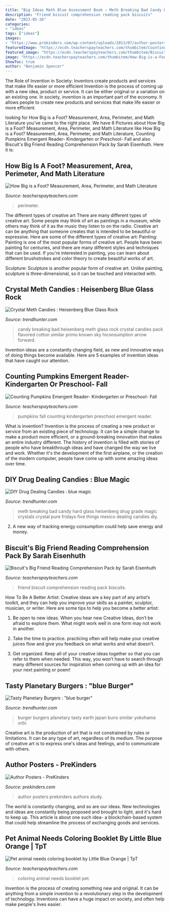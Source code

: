 ```yaml
---
title: "Big Ideas Math Blue Assessment Book ~ Meth Breaking Bad Candy Hard Glass Heisenberg Drug Grade Magic Crystals Crystal Pure Fridays Five Things Mexico Dealing Candies Diy"
description: "Friend biscuit comprehension reading pack biscuits"
date: "2023-05-26"
categories:
- "ideas"
tags: ["ideas"]
images:
- "https://www.prekinders.com/wp-content/uploads/2013/07/author-posters-2.png"
featuredImage: "https://ecdn.teacherspayteachers.com/thumbitem/Counting-Pumpkins-Emergent-Reader-Kindergarten-or-Preschool-Fall-1500873716/original-271569-1.jpg"
featured_image: "https://ecdn.teacherspayteachers.com/thumbitem/Biscuit-s-Big-Friend-Reading-Comprehension-Pack-2717427-1500873499/original-2717427-4.jpg"
image: "https://ecdn.teacherspayteachers.com/thumbitem/How-Big-is-a-Foot-Measurement-Area-Perimeter-and-Math-Literature-1501831232/original-234562-3.jpg"
ShowToc: true
author: "Benjamin Spencer"
---
```



The Role of Invention in Society: Inventors create products and services that make life easier or more efficient
Invention is the process of coming up with a new idea, product or service. It can be either original or a variation on an existing one. In society, invention is an important part of the economy. It allows people to create new products and services that make life easier or more efficient.

	

		
looking for How Big is a Foot? Measurement, Area, Perimeter, and Math Literature you've came to the right place. We have 8 Pictures about How Big is a Foot? Measurement, Area, Perimeter, and Math Literature like How Big is a Foot? Measurement, Area, Perimeter, and Math Literature, Counting Pumpkins Emergent Reader- Kindergarten or Preschool- Fall and also Biscuit&#039;s Big Friend Reading Comprehension Pack by Sarah Eisenhuth. Here it is:
		
    
## How Big Is A Foot? Measurement, Area, Perimeter, And Math Literature

<img loading=lazy src="https://ecdn.teacherspayteachers.com/thumbitem/How-Big-is-a-Foot-Measurement-Area-Perimeter-and-Math-Literature-1501831232/original-234562-3.jpg" onerror="this.onerror=null;this.src='https://tse3.mm.bing.net/th?id=OIP.aQDzsh8HC3JDKI6T3ivFZgAAAA&amp;pid=15.1';" alt="How Big is a Foot? Measurement, Area, Perimeter, and Math Literature">

_Source: teacherspayteachers.com_

>perimeter. 

	

The different types of creative art
There are many different types of creative art. Some people may think of art as paintings in a museum, while others may think of it as the music they listen to on the radio. Creative art can be anything that someone creates that is intended to be beautiful or expressive. Here are some of the different types of creative art:
Painting: Painting is one of the most popular forms of creative art. People have been painting for centuries, and there are many different styles and techniques that can be used. If you're interested in painting, you can learn about different brushstrokes and color theory to create beautiful works of art.

Sculpture: Sculpture is another popular form of creative art. Unlike painting, sculpture is three-dimensional, so it can be touched and interacted with.

    
## Crystal Meth Candies : Heisenberg Blue Glass Rock

<img loading=lazy src="http://cdn.trendhunterstatic.com/thumbs/heisenberg-blue-glass-rock.jpeg" onerror="this.onerror=null;this.src='https://tse4.mm.bing.net/th?id=OIP.RGQFcpqiVbJimDbVirF0-QHaFj&amp;pid=15.1';" alt="Crystal Meth Candies : Heisenberg Blue Glass Rock">

_Source: trendhunter.com_

>candy breaking bad heisenberg meth glass rock crystal candies pack flavored cotton similar primo known sky hiconsumption arrow forward. 

	

Invention ideas are a constantly changing field, as new and innovative ways of doing things become available. Here are 5 examples of invention ideas that have caught our attention.

    
## Counting Pumpkins Emergent Reader- Kindergarten Or Preschool- Fall

<img loading=lazy src="https://ecdn.teacherspayteachers.com/thumbitem/Counting-Pumpkins-Emergent-Reader-Kindergarten-or-Preschool-Fall-1500873716/original-271569-1.jpg" onerror="this.onerror=null;this.src='https://tse3.mm.bing.net/th?id=OIP.LxlY4gWzQ0JpmTWUYk3oHQHaJ2&amp;pid=15.1';" alt="Counting Pumpkins Emergent Reader- Kindergarten or Preschool- Fall">

_Source: teacherspayteachers.com_

>pumpkins fall counting kindergarten preschool emergent reader. 

	

What is invention?
Invention is the process of creating a new product or service from an existing piece of technology. It can be a simple change to make a product more efficient, or a ground-breaking innovation that makes an entire industry different. 
The history of invention is filled with stories of people who have breakthrough ideas and have changed the way we live and work. Whether it's the development of the first airplane, or the creation of the modern computer, people have come up with some amazing ideas over time.

    
## DIY Drug Dealing Candies : Blue Magic

<img loading=lazy src="http://cdn.trendhunterstatic.com/thumbs/blue-magic.jpeg" onerror="this.onerror=null;this.src='https://tse1.mm.bing.net/th?id=OIP.wAm4m0nUYEo8434LY2q0hwHaE8&amp;pid=15.1';" alt="DIY Drug Dealing Candies : blue magic">

_Source: trendhunter.com_

>meth breaking bad candy hard glass heisenberg drug grade magic crystals crystal pure fridays five things mexico dealing candies diy. 

	

2. A new way of tracking energy consumption could help save energy and money.

    
## Biscuit&#039;s Big Friend Reading Comprehension Pack By Sarah Eisenhuth

<img loading=lazy src="https://ecdn.teacherspayteachers.com/thumbitem/Biscuit-s-Big-Friend-Reading-Comprehension-Pack-2717427-1500873499/original-2717427-4.jpg" onerror="this.onerror=null;this.src='https://tse1.mm.bing.net/th?id=OIP.jlS0atAdnztOETcdq5NhgwAAAA&amp;pid=15.1';" alt="Biscuit&#039;s Big Friend Reading Comprehension Pack by Sarah Eisenhuth">

_Source: teacherspayteachers.com_

>friend biscuit comprehension reading pack biscuits. 

	

How To Be A Better Artist:
Creative ideas are a key part of any artist’s toolkit, and they can help you improve your skills as a painter, sculptor, musician, or writer. Here are some tips to help you become a better artist:
1. Be open to new ideas. When you hear new Creative Ideas, don’t be afraid to explore them. What might work well in one form may not work in another.

2. Take the time to practice. practicing often will help make your creative juices flow and give you feedback on what works and what doesn’t.

3. Get organized. Keep all of your creative ideas together so that you can refer to them when needed. This way, you won’t have to search through many different sources for inspiration when coming up with an idea for your next painting or poem!

    
## Tasty Planetary Burgers : &quot;blue Burger&quot;

<img loading=lazy src="http://cdn.trendhunterstatic.com/thumbs/blue-burger.jpeg" onerror="this.onerror=null;this.src='https://tse1.mm.bing.net/th?id=OIP.vFIIIhBvn8lgQwt1rK2GtQHaE8&amp;pid=15.1';" alt="Tasty Planetary Burgers : &quot;blue burger&quot;">

_Source: trendhunter.com_

>burger burgers planetary tasty earth japan buns similar yokohama orbi. 

	

Creative art is the production of art that is not constrained by rules or limitations. It can be any type of art, regardless of its medium. The purpose of creative art is to express one's ideas and feelings, and to communicate with others.

    
## Author Posters - PreKinders

<img loading=lazy src="https://www.prekinders.com/wp-content/uploads/2013/07/author-posters-2.png" onerror="this.onerror=null;this.src='https://tse3.mm.bing.net/th?id=OIP.6IfITt4GRmXozAjo2qQiuQAAAA&amp;pid=15.1';" alt="Author Posters - PreKinders">

_Source: prekinders.com_

>author posters prekinders authors study. 

	

The world is constantly changing, and so are our ideas. New technologies and ideas are constantly being proposed and brought to light, and it's hard to keep up. This article is about one such idea- a blockchain-based system that could help streamline the process of exchanging goods and services.

    
## Pet Animal Needs Coloring Booklet By Little Blue Orange | TpT

<img loading=lazy src="https://ecdn.teacherspayteachers.com/thumbitem/Pet-needscoloring-booklet-3375734-1509154770/original-3375734-3.jpg" onerror="this.onerror=null;this.src='https://tse1.mm.bing.net/th?id=OIP.OcHlg0BjZAX15vPI7njIVAAAAA&amp;pid=15.1';" alt="Pet animal needs coloring booklet by Little Blue Orange | TpT">

_Source: teacherspayteachers.com_

>coloring animal needs booklet pet. 

	

Invention is the process of creating something new and original. It can be anything from a simple invention to a revolutionary step in the development of technology. Inventions can have a huge impact on society, and often help make people's lives easier.

